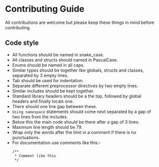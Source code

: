 # Contributing Guide
All contributions are welcome but please keep these things in mind before contributing.

## Code style
* All functions should be named in snake_case.
* All classes and structs should named in PascalCase.
* Enums should be named in all caps.
* Similar types should be together like globals, structs and classes, separated by 3 empty lines.
* Tab should be used for indentation.
* Separate different preprocessor directives by two empty lines.
* Similar includes should be kept together.
* Standard library headers should be a the top, followed by global headers and finally locals one.
* There should one line gap between these.
* `Using namespace` statements should come next separated by a gap of two lines from the includes.
* Below this the main code should be there after a gap of 3 lines.
* Maximum line length should be 79.
* Wrap only the words after the limit in a comment if there is no punctuations.
* For documentation use comments like this:-
	```
	/**
	 * Comment like this
	 */
	```
